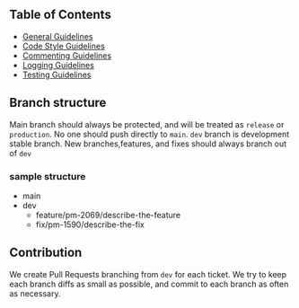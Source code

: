 ## Table of Contents

  * [General Guidelines](1-general-guidelines.md)
  * [Code Style Guidelines](2-code-style-guidelines.md)
  * [Commenting Guidelines](3-commenting-guidelines.md)
  * [Logging Guidelines](4-logging-guidelines.md)
  * [Testing Guidelines](5-testing-guidelines.md)

## Branch structure
  Main branch should always be protected, and will be treated as `release` or `production`. No one should push directly to `main`. `dev` branch is development stable branch. New branches,features, and fixes should always branch out of `dev`

### sample structure
   - main
   - dev
     - feature/pm-2069/describe-the-feature
     - fix/pm-1590/describe-the-fix

## Contribution
  We create Pull Requests branching from `dev` for each ticket. We try to keep each branch diffs as small as possible, and commit to each branch as often as necessary. 

